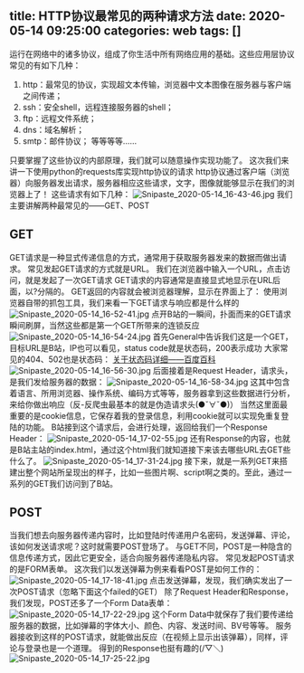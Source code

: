 title: HTTP协议最常见的两种请求方法
date: 2020-05-14 09:25:00
categories: web
tags: []
---
运行在网络中的诸多协议，组成了你生活中所有网络应用的基础。这些应用层协议常见的有如下几种：
 1. http：最常见的协议，实现超文本传输，浏览器中文本图像在服务器与客户端之间传递；
 2. ssh：安全shell，远程连接服务器的shell；
 3. ftp：远程文件系统；
 4. dns：域名解析；
 5. smtp：邮件协议；
等等等等……

只要掌握了这些协议的内部原理，我们就可以随意操作实现功能了。
这次我们来讲一下使用python的requests库实现http协议的请求
http协议通过客户端（浏览器）向服务器发出请求，服务器相应这些请求，文字，图像就能够显示在我们的浏览器上了！
这些请求有如下几种：
![Snipaste_2020-05-14_16-43-46.jpg][1]
我们主要讲解两种最常见的——GET、POST

## GET ##

GET请求是一种显式传递信息的方式，通常用于获取服务器发来的数据而做出请求。
常见发起GET请求的方式就是URL。
我们在浏览器中输入一个URL，点击访问，就是发起了一次GET请求
GET请求的内容通常是直接显式地显示在URL后面，以?分隔的。
GET返回的内容就会被浏览器理解，显示在界面上了：
使用浏览器自带的抓包工具，我们来看一下GET请求与响应都是什么样的
![Snipaste_2020-05-14_16-52-41.jpg][2]
点开B站的一瞬间，扑面而来的GET请求瞬间刷屏，当然这些都是第一个GET所带来的连锁反应
![Snipaste_2020-05-14_16-54-24.jpg][3]
首先General中告诉我们这是一个GET，目标URL是B站，IP也可以看见，status code就是状态码，200表示成功
大家常见的404、502也是状态码：        [关于状态码详细——百度百科][4]
![Snipaste_2020-05-14_16-56-30.jpg][5]
后面接着是Request Header，请求头，是我们发给服务器的数据：
![Snipaste_2020-05-14_16-58-34.jpg][6]
这其中包含着语言、所用浏览器、操作系统、编码方式等等，服务器拿到这些数据进行分析，来给你做出响应（反-反爬虫最基本的就是伪造请求头(●ˇ∀ˇ●)）
当然这里面最重要的是cookie信息，它保存着我的登录信息，利用cookie就可以实现免重复登陆的功能。
B站接到这个请求后，会进行处理，返回给我们一个Response Header：
![Snipaste_2020-05-14_17-02-55.jpg][7]
还有Response的内容，也就是B站主站的index.html，通过这个html我们就知道接下来该去哪些URL去GET些什么了。
![Snipaste_2020-05-14_17-31-24.jpg][8]
接下来，就是一系列GET来搭建出整个网站所呈现出的样子，比如一些图片啊、script啊之类的。至此，通过一系列的GET我们访问到了B站。

## POST ##

当我们想去向服务器传递内容时，比如登陆时传递用户名密码，发送弹幕、评论，该如何发送请求呢？这时就需要POST登场了。
与GET不同，POST是一种隐含的信息传递方式，因此它更安全，适合向服务器传递隐私内容。
常见发起POST请求的是FORM表单。
这次我们以发送弹幕为例来看看POST是如何工作的：
![Snipaste_2020-05-14_17-18-41.jpg][9]
点击发送弹幕，发现，我们确实发出了一次POST请求（忽略下面这个failed的GET）
除了Request Header和Response，我们发现，POST还多了一个Form Data表单：
![Snipaste_2020-05-14_17-22-29.jpg][10]
这个Form Data中就保存了我们要传递给服务器的数据，比如弹幕的字体大小、颜色、内容、发送时间、BV号等等。
服务器接收到这样的POST请求，就能做出反应（在视频上显示出该弹幕），同样，评论与登录也是一个道理。
得到的Response也挺有趣的(/▽＼)
![Snipaste_2020-05-14_17-25-22.jpg][11]


  [1]: /old_images/2020/05/1596536276.jpg
  [2]: /old_images/2020/05/1113348697.jpg
  [3]: /old_images/2020/05/330527918.jpg
  [4]: https://baike.baidu.com/item/HTTP%E7%8A%B6%E6%80%81%E7%A0%81/5053660?fr=aladdin
  [5]: /old_images/2020/05/1088359098.jpg
  [6]: /old_images/2020/05/3068723404.jpg
  [7]: /old_images/2020/05/2576890486.jpg
  [8]: /old_images/2020/05/2978689860.jpg
  [9]: /old_images/2020/05/1187310326.jpg
  [10]: /old_images/2020/05/910319602.jpg
  [11]: /old_images/2020/05/963849757.jpg
